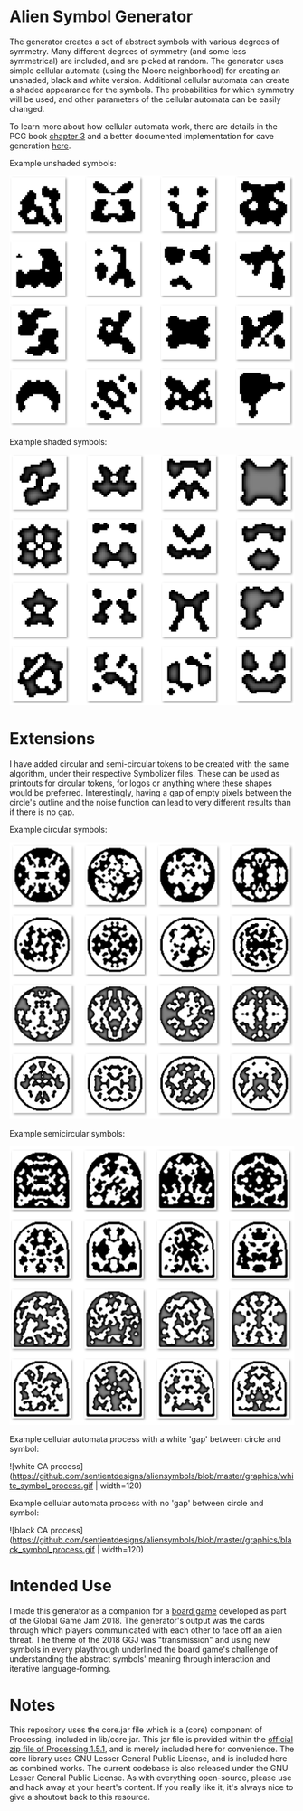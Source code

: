 # Alien Symbol Generator
The generator creates a set of abstract symbols with various degrees of symmetry. Many different degrees of symmetry (and some less symmetrical) are included, and are picked at random. The generator uses simple cellular automata (using the Moore neighborhood) for creating an unshaded, black and white version. Additional cellular automata can create a shaded appearance for the symbols. The probabilities for which symmetry will be used, and other parameters of the cellular automata can be easily changed.

To learn more about how cellular automata work, there are details in the PCG book [chapter 3](http://antoniosliapis.com/articles/pcgbook_dungeons.php) and a better documented implementation for cave generation [here](https://github.com/sentientdesigns/constructive). 

Example unshaded symbols:

![unshaded_symbols](https://github.com/sentientdesigns/aliensymbols/blob/master/graphics/unshaded.png)


Example shaded symbols:

![shaded_symbols](https://github.com/sentientdesigns/aliensymbols/blob/master/graphics/shaded.png)


# Extensions

I have added circular and semi-circular tokens to be created with the same algorithm, under their respective Symbolizer files. These can be used as printouts for circular tokens, for logos or anything where these shapes would be preferred. Interestingly, having a gap of empty pixels between the circle's outline and the noise function can lead to very different results than if there is no gap. 

Example circular symbols:

![circular_symbols](https://github.com/sentientdesigns/aliensymbols/blob/master/graphics/circle_samples.png)


Example semicircular symbols:

![semicircular_symbols](https://github.com/sentientdesigns/aliensymbols/blob/master/graphics/semicircle_samples.png)


Example cellular automata process with a white 'gap' between circle and symbol:

![white CA process](https://github.com/sentientdesigns/aliensymbols/blob/master/graphics/white_symbol_process.gif | width=120)


Example cellular automata process with no 'gap' between circle and symbol:

![black CA process](https://github.com/sentientdesigns/aliensymbols/blob/master/graphics/black_symbol_process.gif | width=120)


# Intended Use
I made this generator as a companion for a [board game](https://globalgamejam.org/2018/games/aliens-last-stand) developed as part of the Global Game Jam 2018. The generator's output was the cards through which players communicated with each other to face off an alien threat. The theme of the 2018 GGJ was "transmission" and using new symbols in every playthrough underlined the board game's challenge of understanding the abstract symbols' meaning through interaction and iterative language-forming.

# Notes
This repository uses the core.jar file which is a (core) component of Processing, included in lib/core.jar. This jar file is provided within the [official zip file of Processing 1.5.1](https://processing.org/download/), and is merely included here for convenience. The core library uses GNU Lesser General Public License, and is included here as combined works. The current codebase is also released under the GNU Lesser General Public License. As with everything open-source, please use and hack away at your heart's content. If you really like it, it's always nice to give a shoutout back to this resource.
